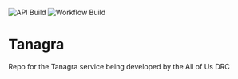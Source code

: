 ![API Build](https://github.com/DataBiosphere/tanagra/actions/workflows/api-test.yaml/badge.svg?branch=main)
![Workflow Build](https://github.com/DataBiosphere/tanagra/actions/workflows/workflow-test.yaml/badge.svg?branch=main)
# Tanagra
Repo for the Tanagra service being developed by the All of Us DRC
